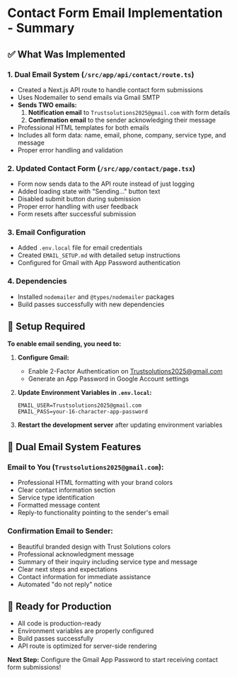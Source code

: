 # Contact Form Email Implementation - Summary

## ✅ What Was Implemented

### 1. Dual Email System (`/src/app/api/contact/route.ts`)

- Created a Next.js API route to handle contact form submissions
- Uses Nodemailer to send emails via Gmail SMTP
- **Sends TWO emails:**
  1. **Notification email** to `Trustsolutions2025@gmail.com` with form details
  2. **Confirmation email** to the sender acknowledging their message
- Professional HTML templates for both emails
- Includes all form data: name, email, phone, company, service type, and message
- Proper error handling and validation

### 2. Updated Contact Form (`/src/app/contact/page.tsx`)

- Form now sends data to the API route instead of just logging
- Added loading state with "Sending..." button text
- Disabled submit button during submission
- Proper error handling with user feedback
- Form resets after successful submission

### 3. Email Configuration

- Added `.env.local` file for email credentials
- Created `EMAIL_SETUP.md` with detailed setup instructions
- Configured for Gmail with App Password authentication

### 4. Dependencies

- Installed `nodemailer` and `@types/nodemailer` packages
- Build passes successfully with new dependencies

## 🔧 Setup Required

**To enable email sending, you need to:**

1. **Configure Gmail:**
   - Enable 2-Factor Authentication on Trustsolutions2025@gmail.com
   - Generate an App Password in Google Account settings
2. **Update Environment Variables in `.env.local`:**

   ```
   EMAIL_USER=Trustsolutions2025@gmail.com
   EMAIL_PASS=your-16-character-app-password
   ```

3. **Restart the development server** after updating environment variables

## 📧 Dual Email System Features

### Email to You (`Trustsolutions2025@gmail.com`):

- Professional HTML formatting with your brand colors
- Clear contact information section
- Service type identification
- Formatted message content
- Reply-to functionality pointing to the sender's email

### Confirmation Email to Sender:

- Beautiful branded design with Trust Solutions colors
- Professional acknowledgment message
- Summary of their inquiry including service type and message
- Clear next steps and expectations
- Contact information for immediate assistance
- Automated "do not reply" notice

## 🚀 Ready for Production

- All code is production-ready
- Environment variables are properly configured
- Build passes successfully
- API route is optimized for server-side rendering

**Next Step:** Configure the Gmail App Password to start receiving contact form submissions!
